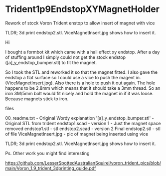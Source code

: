 # Trident1p9EndstopXYMagnetHolder
Rework of stock Voron Trident enstop to allow insert of magnet with vice

TLDR; 3d print endstop2.stl. ViceMagnetInsert.jpg shows how to insert it.

Hi

I bought a formbot kit which came with a hall effect xy endstop. After a day of stuffing around I simply could not get the stock endstop ([a]_y_endstop_bumper.stl) to fit the magnet. 

So I took the STL and reworked it so that the magnet fitted. I also gave the endstop a flat surface so I could use a vice to push the magent in.(ViceMagnetInsert.jpg). Also there is a hole to push it out again. The hole happens to be 2.8mm which means that it should take a 3mm thread. So an iron 3M/5mm bolt would fit nicely and hold the magnet in if it was loose. Because magnets stick to iron.

files

00_readme.txt                   - Original Wordy explanation
'[a]_y_endstop_bumper.stl'      - Original STL from trident
endstop1.scad                   - version 1 - Just the magnet space removed
endstop1.stl                    - stl
endstop2.scad                   - version 2 Final
endstop2.stl                    - stl of file 
ViceMagnetInsert.jpg            - pic of magnet being inserted using vice

TLDR; 3d print endstop2.stl. ViceMagnetInsert.jpg shows how to insert it.

Ps. Other work you might find interesting

https://github.com/LesserSpottedAustralianSquirel/voron_trident_pics/blob/main/Voron_1.9_trident_3dprinting_guide.pdf


